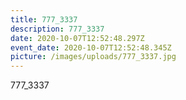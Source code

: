 ```yaml
---
title: 777_3337
description: 777_3337
date: 2020-10-07T12:52:48.297Z
event_date: 2020-10-07T12:52:48.345Z
picture: /images/uploads/777_3337.jpg
---
```

777_3337